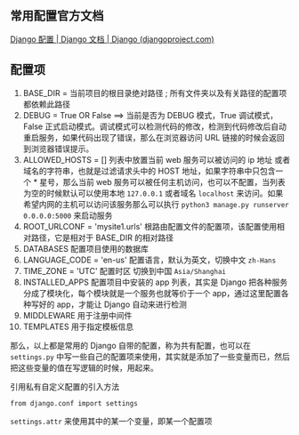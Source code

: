 ## 常用配置官方文档

[Django 配置 | Django 文档 | Django (djangoproject.com)](https://docs.djangoproject.com/zh-hans/4.0/topics/settings/)



## 配置项

1. BASE_DIR = 当前项目的根目录绝对路径 ; 所有文件夹以及有关路径的配置项都依赖此路径
2. DEBUG = True OR False ==> 当前是否为 DEBUG 模式，True 调试模式，False 正式启动模式。调试模式可以检测代码的修改，检测到代码修改后自动重启服务，如果代码出现了错误，那么在浏览器访问 URL 链接的时候会返回到浏览器错误提示。
3. ALLOWED_HOSTS = [] 列表中放置当前 web 服务可以被访问的 ip 地址 或者 域名的字符串，也就是过滤请求头中的 HOST 地址，如果字符串中只包含一个 * 星号，那么当前 web 服务可以被任何主机访问，也可以不配置，当列表为空的时候默认可以使用本地 `127.0.0.1` 或者域名 `localhost` 来访问。如果希望内网的主机可以访问该服务那么可以执行 `python3 manage.py runserver 0.0.0.0:5000` 来启动服务
4. ROOT_URLCONF = 'mysite1.urls' 根路由配置文件的配置项，该配置使用相对路径，它是相对于 BASE_DIR 的相对路径
5. DATABASES 配置项目使用的数据库
6. LANGUAGE_CODE = 'en-us' 配置语言，默认为英文，切换中文 `zh-Hans`
7. TIME_ZONE = 'UTC' 配置时区 切换到中国 `Asia/Shanghai`
8. INSTALLED_APPS 配置项目中安装的 app 列表，其实是 Django 把各种服务分成了模块化，每个模块就是一个服务也就等价于一个 app，通过这里配置各种写好的 app，才能让 Django 自动来进行检测
9. MIDDLEWARE 用于注册中间件
10. TEMPLATES 用于指定模板信息

那么，以上都是常用的 Django 自带的配置，称为共有配置，也可以在 `settings.py` 中写一些自己的配置项来使用，其实就是添加了一些变量而已，然后把这些变量的值在写逻辑的时候，用起来。

引用私有自定义配置的引入方法

`from django.conf import settings`

`settings.attr` 来使用其中的某一个变量，即某一个配置项 

 

